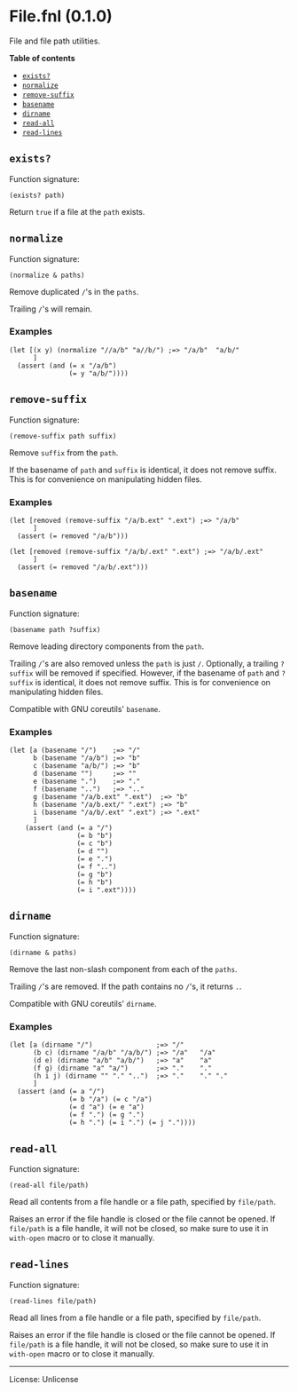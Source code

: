 # File.fnl (0.1.0)
File and file path utilities.

**Table of contents**

- [`exists?`](#exists)
- [`normalize`](#normalize)
- [`remove-suffix`](#remove-suffix)
- [`basename`](#basename)
- [`dirname`](#dirname)
- [`read-all`](#read-all)
- [`read-lines`](#read-lines)

## `exists?`
Function signature:

```
(exists? path)
```

Return `true` if a file at the `path` exists.

## `normalize`
Function signature:

```
(normalize & paths)
```

Remove duplicated `/`'s in the `paths`.

Trailing `/`'s will remain.

### Examples

```fennel
(let [(x y) (normalize "//a/b" "a//b/") ;=> "/a/b"	"a/b/"
      ]
  (assert (and (= x "/a/b")
               (= y "a/b/"))))
```

## `remove-suffix`
Function signature:

```
(remove-suffix path suffix)
```

Remove `suffix` from the `path`.

If the basename of `path` and `suffix` is identical,
it does not remove suffix.
This is for convenience on manipulating hidden files.

### Examples

```fennel
(let [removed (remove-suffix "/a/b.ext" ".ext") ;=> "/a/b"
      ]
  (assert (= removed "/a/b")))

(let [removed (remove-suffix "/a/b/.ext" ".ext") ;=> "/a/b/.ext"
      ]
  (assert (= removed "/a/b/.ext")))
```

## `basename`
Function signature:

```
(basename path ?suffix)
```

Remove leading directory components from the `path`.

Trailing `/`'s are also removed unless the `path` is just `/`.
Optionally, a trailing `?suffix` will be removed if specified. 
However, if the basename of `path` and `?suffix` is identical,
it does not remove suffix.
This is for convenience on manipulating hidden files.

Compatible with GNU coreutils' `basename`.

### Examples

```fennel
(let [a (basename "/")    ;=> "/"
      b (basename "/a/b") ;=> "b"
      c (basename "a/b/") ;=> "b"
      d (basename "")     ;=> ""
      e (basename ".")    ;=> "."
      f (basename "..")   ;=> ".."
      g (basename "/a/b.ext" ".ext")  ;=> "b"
      h (basename "/a/b.ext/" ".ext") ;=> "b"
      i (basename "/a/b/.ext" ".ext") ;=> ".ext"
      ]
    (assert (and (= a "/")
                 (= b "b")
                 (= c "b")
                 (= d "")
                 (= e ".")
                 (= f "..")
                 (= g "b")
                 (= h "b")
                 (= i ".ext"))))
```

## `dirname`
Function signature:

```
(dirname & paths)
```

Remove the last non-slash component from each of the `paths`.

Trailing `/`'s are removed. If the path contains no `/`'s, it returns `.`.

Compatible with GNU coreutils' `dirname`.

### Examples

```fennel
(let [a (dirname "/")                ;=> "/"
      (b c) (dirname "/a/b" "/a/b/") ;=> "/a"	"/a"
      (d e) (dirname "a/b" "a/b/")   ;=> "a"	"a"
      (f g) (dirname "a" "a/")       ;=> "."	"."
      (h i j) (dirname "" "." "..")  ;=> "."	"."	"."
      ]
  (assert (and (= a "/")
               (= b "/a") (= c "/a")
               (= d "a") (= e "a")
               (= f ".") (= g ".")
               (= h ".") (= i ".") (= j "."))))
```

## `read-all`
Function signature:

```
(read-all file/path)
```

Read all contents from a file handle or a file path, specified by `file/path`.

Raises an error if the file handle is closed or the file cannot be opened.
If `file/path` is a file handle, it will not be closed, so make sure to use it
in `with-open` macro or to close it manually.

## `read-lines`
Function signature:

```
(read-lines file/path)
```

Read all lines from a file handle or a file path, specified by `file/path`.

Raises an error if the file handle is closed or the file cannot be opened.
If `file/path` is a file handle, it will not be closed, so make sure to use it
in `with-open` macro or to close it manually.


---

License: Unlicense


<!-- Generated with Fenneldoc 1.0.1-dev-7960056
     https://gitlab.com/andreyorst/fenneldoc -->
